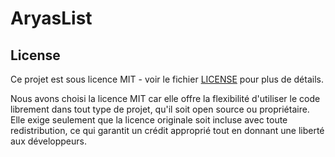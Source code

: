 # AryasList

## License

Ce projet est sous licence MIT - voir le fichier [LICENSE](LICENSE) pour plus de détails.

Nous avons choisi la licence MIT car elle offre la flexibilité d'utiliser le code librement dans tout type de projet, qu'il soit open source ou propriétaire. Elle exige seulement que la licence originale soit incluse avec toute redistribution, ce qui garantit un crédit approprié tout en donnant une liberté aux développeurs.
